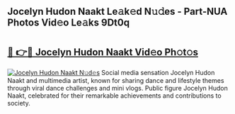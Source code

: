 ## Jocelyn Hudon Naakt Le𝚊k𝚎d N𝚞𝚍es - Part-NUA Photos Vid𝚎o Le𝚊ks 9Dt0q

# <h2><a href="http://fb5n0t.evod.top/?m=Jocelyn+Hudon+Naakt">🔗 👉🔴 Jocelyn Hudon Naakt Vid𝚎o Ph𝚘t𝚘s</a></h2>

[![Jocelyn Hudon Naakt N𝚞d𝚎s](https://i.imgur.com/8V9OHl7.gif)](http://fb5n0t.evod.top/?m=Jocelyn+Hudon+Naakt)
Social media sensation Jocelyn Hudon Naakt and multimedia artist, known for sharing dance and lifestyle themes through viral dance challenges and mini vlogs. Public figure Jocelyn Hudon Naakt, celebrated for their remarkable achievements and contributions to society. 
